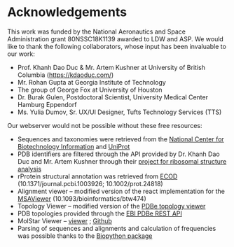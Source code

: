 # Acknowledgements
This work was funded by the National Aeronautics and Space Administration grant 80NSSC18K1139 awarded to LDW and ASP.
We would like to thank the following collaborators, whose input has been invaluable to our work:
- Prof. Khanh Dao Duc & Mr. Artem Kushner at University of British Columbia (https://kdaoduc.com/)
- Mr. Rohan Gupta at Georgia Institute of Technology
- The group of George Fox at University of Houston
- Dr. Burak Gulen, Postdoctoral Scientist, University Medical Center Hamburg Eppendorf
- Ms. Yulia Dumov, Sr. UX/UI Designer, Tufts Technology Services (TTS)

Our webserver would not be possible without these free resources:
- Sequences and taxonomies were retrieved from the [National Center for Biotechnology Information](https://www.ncbi.nlm.nih.gov/) and [UniProt](https://www.uniprot.org/)
- PDB identifiers are filtered through the API provided by Dr. Khanh Dao Duc and Mr. Artem Kushner through their [project for ribosomal structure analysis](https://ribosome.xyz/)
- rProtein structural annotation was retrieved from [ECOD](http://prodata.swmed.edu/ecod/) (10.1371/journal.pcbi.1003926; 10.1002/prot.24818)
- Alignment viewer – modified version of the react implementation for the [MSAViewer](https://github.com/plotly/react-msa-viewer) (10.1093/bioinformatics/btw474)
- Topology Viewer – modified version of the [PDBe topology viewer](https://github.com/PDBeurope/pdb-topology-viewer)
- PDB topologies provided through the [EBI PDBe REST API](https://www.ebi.ac.uk/pdbe/api/doc/topology.html)
- MolStar Viewer – [viewer](https://molstar.org/viewer/) ; [Github](https://github.com/molstar/molstar)
- Parsing of sequences and alignments and calculation of frequencies was possible thanks to the [Biopython package](https://biopython.org/)
